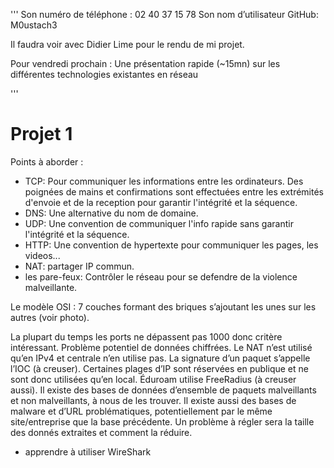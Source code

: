 '''
Son numéro de téléphone : 02 40 37 15 78
Son nom d’utilisateur GitHub: M0ustach3

Il faudra voir avec Didier Lime pour le rendu de mi projet.

Pour vendredi prochain :
Une présentation rapide (~15mn) sur les différentes technologies existantes en réseau 

'''

# Projet 1

Points à aborder :
- TCP: Pour communiquer les informations entre les ordinateurs. Des poignées de mains et confirmations sont effectuées entre les extrémités d'envoie et de la reception pour garantir l'intégrité et la séquence.
- DNS: Une alternative du nom de domaine.
- UDP: Une convention de communiquer l'info rapide sans garantir l'intégrité et la séquence.
- HTTP: Une convention de hypertexte pour communiquer les pages, les videos...
- NAT: partager IP commun.
- les pare-feux: Contrôler le réseau pour se defendre de la violence malveillante.


Le modèle OSI : 
7 couches formant des briques s’ajoutant les unes sur les autres (voir photo).

La plupart du temps les ports ne dépassent pas 1000 donc critère intéressant.
Problème potentiel de données chiffrées.
Le NAT n’est utilisé qu’en IPv4 et centrale n’en utilise pas.
La signature d’un paquet s’appelle l’IOC (à creuser).
Certaines plages d’IP sont réservées en publique et ne sont donc utilisées qu’en local.
Éduroam utilise FreeRadius (à creuser aussi).
Il existe des bases de données d’ensemble de paquets malveillants et non malveillants, à nous de les trouver.
Il existe aussi des bases de malware et d’URL problématiques, potentiellement par le même site/entreprise que la base précédente.
Un problème à régler sera la taille des donnés extraites et comment la réduire.

+ apprendre à utiliser WireShark
